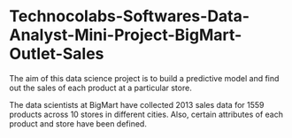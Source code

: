 # Technocolabs-Softwares-Data-Analyst-Mini-Project-BigMart-Outlet-Sales
The aim of this data science project is to build a predictive model and find out the sales of each product at a particular store.

The data scientists at BigMart have collected 2013 sales data for 1559 products across 10 stores in different cities. Also, certain attributes of each product and store have been defined.
